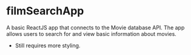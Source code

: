 # filmSearchApp
A basic ReactJS app that connects to the Movie database API. The app allows users to search for and view basic information about movies. 

- Still requires more styling. 
